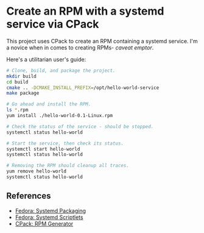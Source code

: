 # Create an RPM with a systemd service via CPack
This project uses CPack to create an RPM containing a systemd
service. I'm a novice when in comes to creating RPMs- _caveat emptor_.

Here's a utilitarian user's guide:
```bash
# Clone, build, and package the project.
mkdir build
cd build
cmake .. -DCMAKE_INSTALL_PREFIX=/opt/hello-world-service
make package

# Go ahead and install the RPM.
ls *.rpm
yum install ./hello-world-0.1-Linux.rpm

# Check the status of the service - should be stopped.
systemctl status hello-world

# Start the service, then check its status.
systemctl start hello-world
systemctl status hello-world

# Removing the RPM should cleanup all traces.
yum remove hello-world
systemctl status hello-world
```

## References
- [Fedora: Systemd Packaging](https://fedoraproject.org/wiki/Packaging:Systemd#Packaging)
- [Fedora: Systemd Scriptlets](https://docs.fedoraproject.org/en-US/packaging-guidelines/Scriptlets/#_systemd)
- [CPack: RPM Generator](https://cmake.org/cmake/help/latest/cpack_gen/rpm.html#cpack_gen:CPack%20RPM%20Generator)